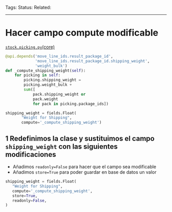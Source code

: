 > 

Tags: 
Status: 
Related: 

___

# Hacer campo compute modificable

[`stock.picking.py`(core)](https://github.com/OCA/OCB/blob/16.0/addons/delivery/models/stock_picking.py)

```python
@api.depends('move_line_ids.result_package_id',
			 'move_line_ids.result_package_id.shipping_weight',
			 'weight_bulk')  
def _compute_shipping_weight(self):  
    for picking in self:    
        picking.shipping_weight = 
        picking.weight_bulk + 
        sum([
			pack.shipping_weight or 
			pack.weight 
			for pack in picking.package_ids])

shipping_weight = fields.Float(
	   "Weight for Shipping",
	   compute='_compute_shipping_weight')
```

## 1 Redefinimos la clase y sustituimos el campo `shipping_weight` con las siguientes modificaciones
   
   - Añadimos `readonly=False` para hacer que el campo sea modificable
   - Añadimos `store=True` para poder guardar en base de datos un valor

```python
shipping_weight = fields.Float(
   "Weight for Shipping",
   compute='_compute_shipping_weight',
   store=True,
   readonly=False,
)
```